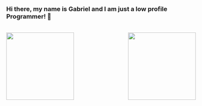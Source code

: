 ### Hi there, my name is Gabriel and I am just a low profile Programmer! 👋

<br>

<div align = "center"> 
<img align = "left" height = "180px" src="![Top Langs](https://github-readme-stats.vercel.app/api/top-langs/?username=Gabriel-Panza&theme=codeSTACKr))"> </img>
<img align = "right" height = "180px" src="https://github-readme-stats.vercel.app/api?username=Gabriel-Panza&show_icons=true&theme=codeSTACKr"> </img>
</div>
